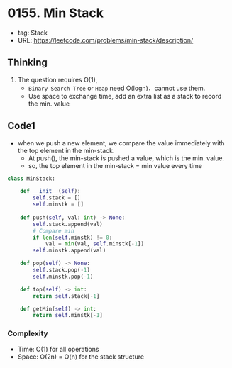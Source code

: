 # 0155. Min Stack

- tag: Stack
- URL: https://leetcode.com/problems/min-stack/description/

## Thinking

1. The question requires O(1), 
    - `Binary Search Tree` or `Heap` need O(logn)，cannot use them. 
    -  Use space to exchange time, add an extra list as a stack to record the min. value



## Code1

- when we push a  new element, we compare the value immediately with the top element in the min-stack.
    - At push(), the min-stack is pushed a value, which is the min. value.
    - so, the top element in the min-stack = min value every time

```python
class MinStack:

    def __init__(self):
        self.stack = []
        self.minstk = []
        
    def push(self, val: int) -> None:
        self.stack.append(val)
        # Compare min
        if len(self.minstk) != 0:
            val = min(val, self.minstk[-1])
        self.minstk.append(val)

    def pop(self) -> None:
        self.stack.pop(-1)
        self.minstk.pop(-1)

    def top(self) -> int:
        return self.stack[-1]

    def getMin(self) -> int:
        return self.minstk[-1]
```


### Complexity

- Time: O(1) for all operations
- Space: O(2n) = O(n) for the stack structure

